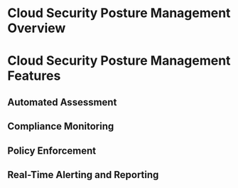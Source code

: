 # Cloud Security Posture Management Overview

# Cloud Security Posture Management Features

## Automated Assessment

## Compliance Monitoring

## Policy Enforcement

## Real-Time Alerting and Reporting